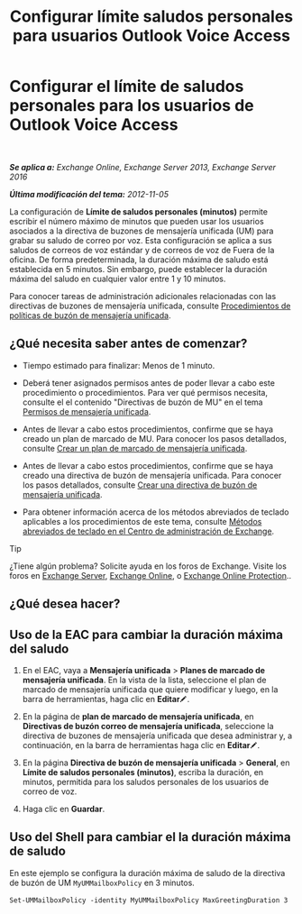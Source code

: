 ﻿---
title: 'Configurar límite saludos personales para usuarios Outlook Voice Access'
TOCTitle: Configurar el límite de saludos personales para los usuarios de Outlook Voice Access
ms:assetid: d400f250-0f55-45f5-9918-5f1d7819fbdf
ms:mtpsurl: https://technet.microsoft.com/es-es/library/Bb201731(v=EXCHG.150)
ms:contentKeyID: 50556892
ms.date: 05/22/2018
mtps_version: v=EXCHG.150
ms.translationtype: MT
---

# Configurar el límite de saludos personales para los usuarios de Outlook Voice Access

 

_**Se aplica a:** Exchange Online, Exchange Server 2013, Exchange Server 2016_

_**Última modificación del tema:** 2012-11-05_

La configuración de **Límite de saludos personales (minutos)** permite escribir el número máximo de minutos que pueden usar los usuarios asociados a la directiva de buzones de mensajería unificada (UM) para grabar su saludo de correo por voz. Esta configuración se aplica a sus saludos de correos de voz estándar y de correos de voz de Fuera de la oficina. De forma predeterminada, la duración máxima de saludo está establecida en 5 minutos. Sin embargo, puede establecer la duración máxima del saludo en cualquier valor entre 1 y 10 minutos.

Para conocer tareas de administración adicionales relacionadas con las directivas de buzones de mensajería unificada, consulte [Procedimientos de políticas de buzón de mensajería unificada](um-mailbox-policy-procedures-exchange-2013-help.md).

## ¿Qué necesita saber antes de comenzar?

  - Tiempo estimado para finalizar: Menos de 1 minuto.

  - Deberá tener asignados permisos antes de poder llevar a cabo este procedimiento o procedimientos. Para ver qué permisos necesita, consulte el el contenido "Directivas de buzón de MU" en el tema [Permisos de mensajería unificada](unified-messaging-permissions-exchange-2013-help.md).

  - Antes de llevar a cabo estos procedimientos, confirme que se haya creado un plan de marcado de MU. Para conocer los pasos detallados, consulte [Crear un plan de marcado de mensajería unificada](create-a-um-dial-plan-exchange-2013-help.md).

  - Antes de llevar a cabo estos procedimientos, confirme que se haya creado una directiva de buzón de mensajería unificada. Para conocer los pasos detallados, consulte [Crear una directiva de buzón de mensajería unificada](create-a-um-mailbox-policy-exchange-2013-help.md).

  - Para obtener información acerca de los métodos abreviados de teclado aplicables a los procedimientos de este tema, consulte [Métodos abreviados de teclado en el Centro de administración de Exchange](keyboard-shortcuts-in-the-exchange-admin-center-exchange-online-protection-help.md).


> [!TIP]
> ¿Tiene algún problema? Solicite ayuda en los foros de Exchange. Visite los foros en <A href="https://go.microsoft.com/fwlink/p/?linkid=60612">Exchange Server</A>, <A href="https://go.microsoft.com/fwlink/p/?linkid=267542">Exchange Online</A>, o <A href="https://go.microsoft.com/fwlink/p/?linkid=285351">Exchange Online Protection</A>..



## ¿Qué desea hacer?

## Uso de la EAC para cambiar la duración máxima del saludo

1.  En el EAC, vaya a **Mensajería unificada** \> **Planes de marcado de mensajería unificada**. En la vista de la lista, seleccione el plan de marcado de mensajería unificada que quiere modificar y luego, en la barra de herramientas, haga clic en **Editar**![Icono Editar](images/Bb124582.6f53ccb2-1f13-4c02-bea0-30690e6ea71d(EXCHG.150).gif "Icono Editar").

2.  En la página de **plan de marcado de mensajería unificada**, en **Directivas de buzón correo de mensajería unificada**, seleccione la directiva de buzones de mensajería unificada que desea administrar y, a continuación, en la barra de herramientas haga clic en **Editar**![Icono Editar](images/Bb124582.6f53ccb2-1f13-4c02-bea0-30690e6ea71d(EXCHG.150).gif "Icono Editar").

3.  En la página **Directiva de buzón de mensajería unificada** \> **General**, en **Límite de saludos personales (minutos)**, escriba la duración, en minutos, permitida para los saludos personales de los usuarios de correo de voz.

4.  Haga clic en **Guardar**.

## Uso del Shell para cambiar el la duración máxima de saludo

En este ejemplo se configura la duración máxima de saludo de la directiva de buzón de UM `MyUMMailboxPolicy` en 3 minutos.

    Set-UMMailboxPolicy -identity MyUMMailboxPolicy MaxGreetingDuration 3

